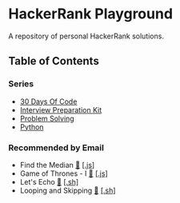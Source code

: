 # HackerRank Playground

A repository of personal HackerRank solutions.

## Table of Contents

### Series

- [30 Days Of Code](https://github.com/julienshim/HackerRank-Playground/tree/master/30-Days-Of-Code)
- [Interview Preparation Kit](https://github.com/julienshim/HackerRank-Playground/tree/master/Interview%20Preparation%20Kit)
- [Problem Solving](https://github.com/julienshim/HackerRank-Playground/tree/master/Problem%20Solving)
- [Python](https://github.com/julienshim/HackerRank-Playground/tree/master/Python)

### Recommended by Email

- Find the Median [&#128279;](https://www.hackerrank.com/challenges/find-the-median/problem)
  [[.js]](https://github.com/julienshim/hackerrank-playground/blob/master/Algorithms/Strings/Find%20the%20Median.js)
- Game of Thrones - I [&#128279;](https://www.hackerrank.com/challenges/game-of-thrones/problem)
  [[.js]](https://github.com/julienshim/hackerrank-playground/blob/master/Algorithms/Strings/Game%20of%20Thrones%20-%20I.js)
- Let's Echo [&#128279;](https://www.hackerrank.com/challenges/bash-tutorials-lets-echo/problem)
  [[.sh]](https://github.com/julienshim/hackerrank-playground/blob/master/Linux%20Shell/Bash/Let-s%20Echo.sh)
- Looping and Skipping [&#128279;](https://www.hackerrank.com/challenges/bash-tutorials---looping-and-skipping/problem)
  [[.sh]](https://github.com/julienshim/hackerrank-playground/blob/master/Linux%20Shell/Bash/Looping%20and%20Skipping.sh)
